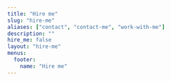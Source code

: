 ```yaml
---
title: "Hire me"
slug: "hire-me"
aliases: ["contact", "contact-me", "work-with-me"]
description: ""
hire_me: false
layout: "hire-me"
menus:
  footer:
    name: "Hire me"
---
```


